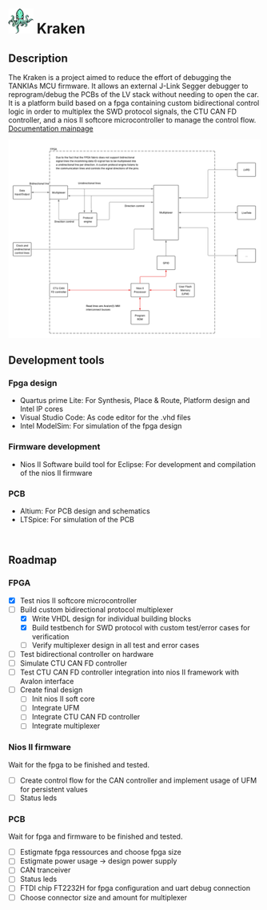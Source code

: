 # <img src="./docs/Documents/logo.png" alt="" width="50"/> Kraken
## Description
The Kraken is a project aimed to reduce the effort of debugging the TANKIAs MCU firmware. It allows an external J-Link Segger debugger to reprogram/debug the PCBs of the LV stack without needing to open the car. It is a platform build based on a fpga containing custom bidirectional control logic in order to multiplex the SWD protocol signals, the CTU CAN FD controller, and a nios II softcore microcontroller to manage the control flow. [Documentation mainpage](https://tugrazracing.github.io/Kraken/Kraken/html/index.html)

<img src="./docs/Documents/Fpga/fpga_architecture.png" alt="" width="800"/>

<br/>

## Development tools
### Fpga design
- Quartus prime Lite: For Synthesis, Place & Route, Platform design and Intel IP cores
- Visual Studio Code: As code editor for the .vhd files
- Intel ModelSim: For simulation of the fpga design

### Firmware development
- Nios II Software build tool for Eclipse: For development and compilation of the nios II firmware

### PCB
- Altium: For PCB design and schematics
- LTSpice: For simulation of the PCB


<br/>

## Roadmap
### FPGA
- [x] Test nios II softcore microcontroller
- [ ] Build custom bidirectional protocol multiplexer
  - [x] Write VHDL design for individual building blocks 
  - [x] Build testbench for SWD protocol with custom test/error cases for verification
  - [ ] Verify multiplexer design in all test and error cases
- [ ] Test bidirectional controller on hardware 
- [ ] Simulate CTU CAN FD controller
- [ ] Test CTU CAN FD controller integration into nios II framework with Avalon interface
- [ ] Create final design
  - [ ] Init nios II soft core
  - [ ] Integrate UFM
  - [ ] Integrate CTU CAN FD controller
  - [ ] Integrate multiplexer

### Nios II firmware
Wait for the fpga to be finished and tested.
- [ ] Create control flow for the CAN controller and implement usage of UFM for persistent values
- [ ] Status leds

### PCB
Wait for fpga and firmware to be finished and tested.
- [ ] Estigmate fpga ressources and choose fpga size
- [ ] Estigmate power usage -> design power supply
- [ ] CAN tranceiver
- [ ] Status leds
- [ ] FTDI chip FT2232H for fpga configuration and uart debug connection
- [ ] Choose connector size and amount for multiplexer
